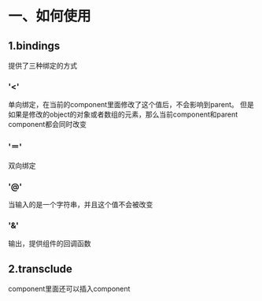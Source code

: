 # 一、如何使用
## 1.bindings
提供了三种绑定的方式
### '<'
单向绑定，在当前的component里面修改了这个值后，不会影响到parent。
但是如果是修改的object的对象或者数组的元素，那么当前component和parent component都会同时改变

### '＝'
双向绑定

### '@'
当输入的是一个字符串，并且这个值不会被改变

### '&'
输出，提供组件的回调函数


## 2.transclude
component里面还可以插入component

